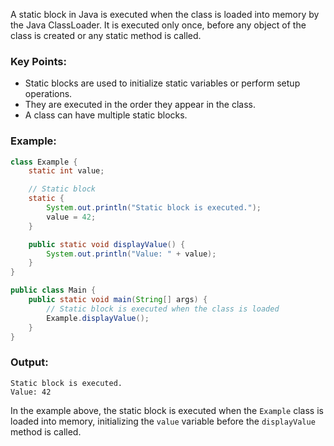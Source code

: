 A static block in Java is executed when the class is loaded into memory by the Java ClassLoader. It is executed only once, before any object of the class is created or any static method is called.

### Key Points:
- Static blocks are used to initialize static variables or perform setup operations.
- They are executed in the order they appear in the class.
- A class can have multiple static blocks.

### Example:

```java
class Example {
    static int value;

    // Static block
    static {
        System.out.println("Static block is executed.");
        value = 42;
    }

    public static void displayValue() {
        System.out.println("Value: " + value);
    }
}

public class Main {
    public static void main(String[] args) {
        // Static block is executed when the class is loaded
        Example.displayValue();
    }
}
```

### Output:
```
Static block is executed.
Value: 42
```

In the example above, the static block is executed when the `Example` class is loaded into memory, initializing the `value` variable before the `displayValue` method is called.
